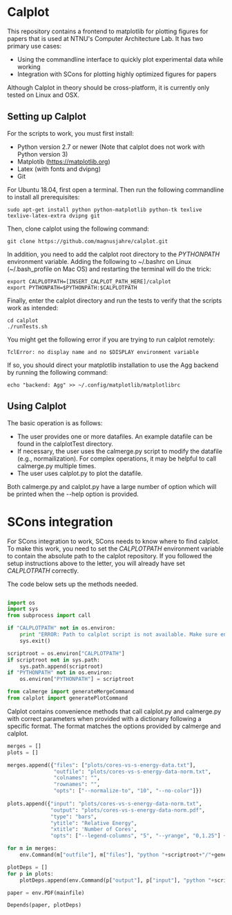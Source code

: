 # Calplot

This repository contains a frontend to matplotlib for plotting figures for papers that is used at NTNU's Computer Architecture Lab. It has two primary use cases:
 * Using the commandline interface to quickly plot experimental data while working
 * Integration with SCons for plotting highly optimized figures for papers

Although Calplot in theory should be cross-platform, it is currently only tested on Linux and OSX.
 
## Setting up Calplot

For the scripts to work, you must first install:
 * Python version 2.7 or newer (Note that calplot does not work with Python version 3)
 * Matplotib (https://matplotlib.org)
 * Latex (with fonts and dvipng)
 * Git

For Ubuntu 18.04, first open a terminal. Then run the following commandline to install all prerequisites:
```
sudo apt-get install python python-matplotlib python-tk texlive texlive-latex-extra dvipng git
```

Then, clone calplot using the following command:
```
git clone https://github.com/magnusjahre/calplot.git
```

In addition, you need to add the calplot root directory to the *PYTHONPATH* environment variable. Adding the following to \~/.bashrc on Linux (\~/.bash_profile on Mac OS\) and restarting the terminal will do the trick:
```
export CALPLOTPATH=[INSERT_CALPLOT_PATH_HERE]/calplot
export PYTHONPATH=$PYTHONPATH:$CALPLOTPATH
```

Finally, enter the calplot directory and run the tests to verify that the scripts work as intended:
```
cd calplot
./runTests.sh
```

You might get the following error if you are trying to run calplot remotely:
```
TclError: no display name and no $DISPLAY environment variable
```

If so, you should direct your matplotlib installation to use the Agg backend by running the following command:
```
echo "backend: Agg" >> ~/.config/matplotlib/matplotlibrc
```

## Using Calplot

The basic operation is as follows:
 * The user provides one or more datafiles. An example datafile can be found in the calplotTest directory.
 * If necessary, the user uses the calmerge.py script to modify the datafile (e.g., normailization). For complex operations, it may be helpful to call calmerge.py multiple times.
 * The user uses calplot.py to plot the datafile.
 
Both calmerge.py and calplot.py have a large number of option which will be printed when the --help option is provided.

# SCons integration

For SCons integration to work, SCons needs to know where to find calplot. To make this work, you need to set the *CALPLOTPATH* environment variable to contain the absolute path to the calplot repository. If you followed the setup instructions above to the letter, you will already have set *CALPLOTPATH* correctly.

The code below sets up the methods needed.

```python

import os
import sys
from subprocess import call

if "CALPLOTPATH" not in os.environ:
    print "ERROR: Path to calplot script is not available. Make sure environment variable CALPLOTPATH is available"
    sys.exit()

scriptroot = os.environ["CALPLOTPATH"]
if scriptroot not in sys.path:
    sys.path.append(scriptroot)
if "PYTHONPATH" not in os.environ:
    os.environ["PYTHONPATH"] = scriptroot

from calmerge import generateMergeCommand
from calplot import generatePlotCommand
```
Calplot contains convenience methods that call calplot.py and calmerge.py with correct parameters when provided with a dictionary following a specific format. The format matches the options provided by calmerge and calplot.

```python
merges = []
plots = []

merges.append({"files": ["plots/cores-vs-s-energy-data.txt"],
               "outfile": "plots/cores-vs-s-energy-data-norm.txt",
               "colnames": "",
               "rownames": "",
               "opts": ["--normalize-to", "10", "--no-color"]})
 
plots.append({"input": "plots/cores-vs-s-energy-data-norm.txt",
              "output": "plots/cores-vs-s-energy-data-norm.pdf",
              "type": "bars",
              "ytitle": "Relative Energy",
              "xtitle": 'Number of Cores',
              "opts": ["--legend-columns", "5", "--yrange", "0,1.25"] + getDimensions(2)})

for m in merges:
    env.Command(m["outfile"], m["files"], "python "+scriptroot+"/"+generateMergeCommand(m))

plotDeps = []
for p in plots:
    plotDeps.append(env.Command(p["output"], p["input"], "python "+scriptroot+"/"+generatePlotCommand(p)))

paper = env.PDF(mainfile)

Depends(paper, plotDeps)
```

